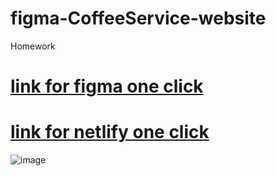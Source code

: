 # figma-CoffeeService-website
Homework

# [link for figma one click](https://www.figma.com/file/xzeHv300DqLaQvhrBqHNJE/006-File?node-id=0%3A1)

# [link for netlify one click]()

![image](./img/)